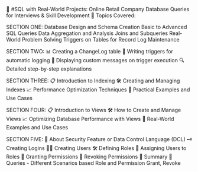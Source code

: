 🎥 #SQL with Real-World Projects: Online Retail Company Database Queries for Interviews & Skill Development
📌 Topics Covered:

SECTION ONE:
Database Design and Schema Creation
Basic to Advanced SQL Queries
Data Aggregation and Analysis
Joins and Subqueries
Real-World Problem Solving
Triggers on Tables for Record Log Maintenance

SECTION TWO: 
📊 Creating a ChangeLog table
🔄 Writing triggers for automatic logging
📝 Displaying custom messages on trigger execution
🔍 Detailed step-by-step explanations

SECTION THREE:
📋 Introduction to Indexing
🛠️ Creating and Managing Indexes
📈 Performance Optimization Techniques
🧩 Practical Examples and Use Cases

SECTION FOUR:
📋 Introduction to Views
🛠️ How to Create and Manage Views
📈 Optimizing Database Performance with Views
🧩 Real-World Examples and Use Cases

SECTION FIVE:
📝 About Security Feature or Data Control Language (DCL)
🗝️ Creating Logins
🧑‍💻 Creating Users
🛠️ Defining Roles
🔗 Assigning Users to Roles
📝 Granting Permissions
📝 Revoking Permissions
📝 Summary
📝 Queries - Different Scenarios based Role and Permission Grant, Revoke
